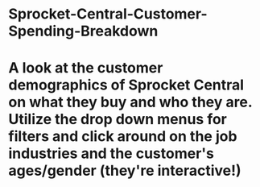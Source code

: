 # Sprocket-Central-Customer-Spending-Breakdown
# A look at the customer demographics of Sprocket Central on what they buy and who they are. Utilize the drop down menus for filters and click around on the job industries and the customer's ages/gender (they're interactive!)
